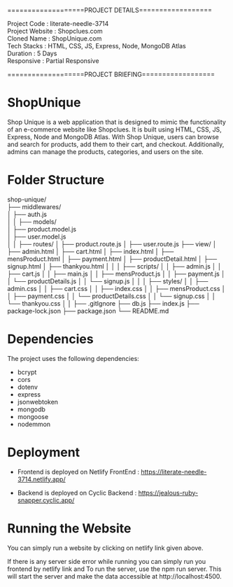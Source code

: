 ===================PROJECT DETAILS==================

Project Code : literate-needle-3714<br>
Project Website : Shopclues.com<br>
Cloned Name : ShopUnique.com<br>
Tech Stacks : HTML, CSS, JS, Express, Node, MongoDB Atlas<br>
Duration : 5 Days<br>
Responsive : Partial Responsive<br>

===================PROJECT BRIEFING==================

# ShopUnique
Shop Unique is a web application that is designed to mimic the functionality of an e-commerce website like Shopclues. It is built using HTML, CSS, JS, Express, Node and MongoDB Atlas. With Shop Unique, users can browse and search for products, add them to their cart, and checkout. Additionally, admins can manage the products, categories, and users on the site.

# Folder Structure

shop-unique/<br>
├── middlewares/<br>
│   ├── auth.js<br>
│   │
├── models/<br>
│   ├── product.model.js<br>
│   ├── user.model.js<br>
│   │
├── routes/
│   ├── product.route.js
│   ├── user.route.js
├── view/
│   ├── admin.html
│   ├── cart.html
│   ├── index.html
│   ├── mensProduct.html
│   ├── payment.html
│   ├── productDetail.html
│   ├── signup.html
│   ├── thankyou.html
│   │
│   ├── scripts/
│   │   ├── admin.js
│   │   ├── cart.js
│   │   ├── main.js
│   │   ├── mensProduct.js
│   │   ├── payment.js
│   │   └── productDetails.js
│   │   └── signup.js
│   │
│   ├── styles/
│   │   ├── admin.css
│   │   ├── cart.css
│   │   ├── index.css
│   │   ├── mensProduct.css
│   │   ├── payment.css
│   │   └── productDetails.css
│   │   └── signup.css
│   │   └── thankyou.css
│   │
├── .gitIgnore
├── db.js
├── index.js
├── package-lock.json
├── package.json
└── README.md

# Dependencies

The project uses the following dependencies:
* bcrypt
* cors
* dotenv
* express
* jsonwebtoken
* mongodb
* mongoose
* nodemmon

# Deployment
* Frontend is deployed on Netlify
 FrontEnd : https://literate-needle-3714.netlify.app/ <br>

 * Backend is deployed on Cyclic
 Backend : https://jealous-ruby-snapper.cyclic.app/ <br>

# Running the Website
You can simply run a website by clicking on netlify link given above.<br>

If there is any server side error while running you can simply run you frontend by netlify link and To run the server, use the npm run server. This will start the server and make the data accessible at http://localhost:4500.<br>



